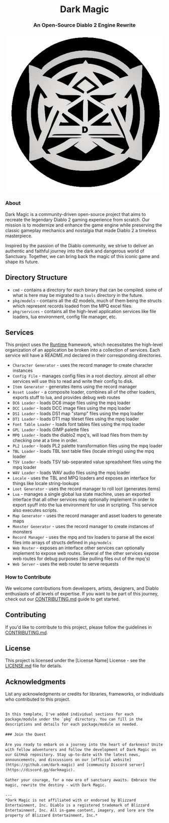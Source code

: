 <h1 align="center">Dark Magic</h1>
<h3 align="center">An Open-Source Diablo 2 Engine Rewrite</h3>
<div align="center">
  <img align="center" src="pkg/dark-magic-logo.png" alt="Dark Magic Logo">
</div>

### About

Dark Magic is a community-driven open-source project that aims to recreate the 
legendary Diablo 2 gaming experience from scratch. Our mission is to modernize 
and enhance the game engine while preserving the classic gameplay mechanics and 
nostalgia that made Diablo 2 a timeless masterpiece.

Inspired by the passion of the Diablo community, we strive to deliver an 
authentic and faithful journey into the dark and dangerous world of Sanctuary. 
Together, we can bring back the magic of this iconic game and shape its future.

## Directory Structure
* `cmd` - contains a directory for each binary that can be compiled. some of what is here may be migrated to a `tools` directory in the future. 
* `pkg/models` - contains all the d2 models, much of them being the structs which represent records loaded from the MPQ excel files.
* `pkg/services` - contains all the high-level application services like file loaders, lua environment, config file manager, etc.

## Services
This project uses the [Runtime](https://github.com/gravestench/runtime) framework, 
which necessitates the high-level organization of an application be broken into
a collection of services. Each service will have a README.md declared in
their corresponding directories.

* `Character Generator` - uses the record manager to create character instances
* `Config File` - manages config files in a root diectory. almost all other services will use this to read and write their config to disk.
* `Item Generator` - generates items using the record manager
* `Asset Loader` - a composite loader, combines all of the other loaders, exports stuff to lua, and provides debug web routes 
* `DC6 Loader` - loads DC6 image files using the mpq loader
* `DCC Loader` - loads DCC image files using the mpq loader
* `DS1 Loader` - loads DS1 map "stamp" files using the mpq loader
* `DT1 Loader` - loads DT1 map tileset files using the mpq loader
* `Font Table Loader` - loads font tables files using the mpq loader
* `GPL Loader` - loads GIMP palette files
* `MPQ Loader` - loads the diablo2 mpq's, will load files from them by checking one at a time in order.
* `PL2 Loader` - loads PL2 palette transformation files using the mpq loader
* `TBL Loader` - loads TBL text table files (locale strings) using the mpq loader
* `TSV Loader` - loads TSV tab-separated value spreadsheet files using the mpq loader
* `WAV Loader` - loads WAV audio files using the mpq loader
* `Locale` - uses the TBL and MPQ loaders and exposes an interface for things like locale string-lookups
* `Loot Generator` - uses the record manager to roll loot (generates items)
* `Lua` - manages a single global lua state machine, uses an exported interface that all other services may optionally implement in order to export syuff into the lua environment for use in scripting. This service also executes scripts.
* `Map Generator` - uses the record manager and asset loaders to generate maps
* `Monster Generator` - uses the record manager to create instances of monsters 
* `Record Manager` - uses the mpq and tsv loaders to parse all the excel files into arrays of structs defined in `pkg/models`
* `Web Router` - exposes an interface other services can optionally implement to expose web routes. Several of the other services expose web routes for debug purposes (like pulling files out of the mpq's) 
* `Web Server` - uses the web router to serve requests

### How to Contribute

We welcome contributions from developers, artists, designers, and Diablo 
enthusiasts of all levels of expertise. If you want to be part of this journey, 
check out our [CONTRIBUTING.md](https://github.com/dark-magic/CONTRIBUTING.md) guide to get started.

## Contributing

If you'd like to contribute to this project, please follow the guidelines 
in [CONTRIBUTING.md](CONTRIBUTING.md).

## License

This project is licensed under the [License Name] License - see the 
[LICENSE.md](LICENSE.md) file for details.

## Acknowledgments

List any acknowledgments or credits for libraries, frameworks, or individuals 
who contributed to this project.
```

In this template, I've added individual sections for each package/module under the `pkg` directory. You can fill in the descriptions and details for each package/module as needed.

### Join the Quest

Are you ready to embark on a journey into the heart of darkness? Unite with fellow adventurers and follow the development of Dark Magic on our GitHub repository. Stay up-to-date with the latest news, announcements, and discussions on our [official website](https://github.com/dark-magic) and [community Discord server](https://discord.gg/darkmagic).

Gather your courage, for a new era of sanctuary awaits. Embrace the magic, rewrite the destiny - with Dark Magic.

---
*Dark Magic is not affiliated with or endorsed by Blizzard Entertainment, Inc. Diablo is a registered trademark of Blizzard Entertainment, Inc. All in-game content, imagery, and lore are the property of Blizzard Entertainment, Inc.*
